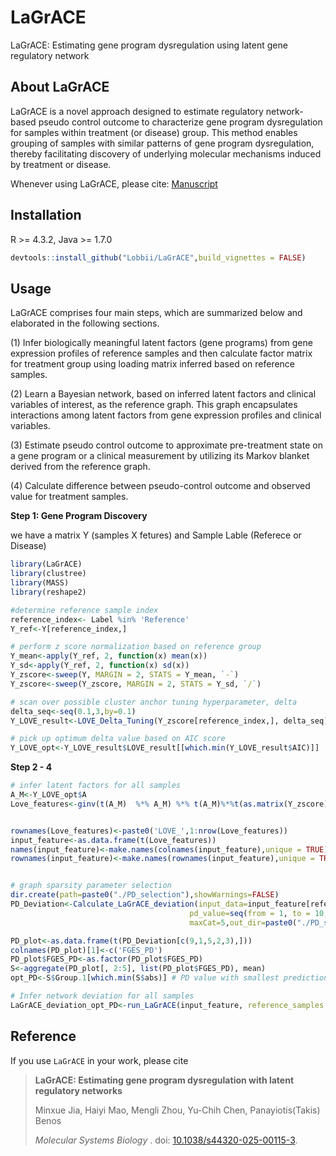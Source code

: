 # LaGrACE
LaGrACE: Estimating gene program dysregulation using latent gene regulatory network



## About LaGrACE
LaGrACE is a novel approach designed to estimate regulatory network-based pseudo control outcome to characterize gene program dysregulation for samples within treatment (or disease) group. This method enables grouping of samples with similar patterns of gene program dysregulation, thereby facilitating discovery of underlying molecular mechanisms induced by treatment or disease.

Whenever using LaGrACE, please cite: [Manuscript](https://www.biorxiv.org/content/10.1101/2024.04.29.591756v1) 



## Installation
R >= 4.3.2, Java >= 1.7.0

```r
devtools::install_github("Lobbii/LaGrACE",build_vignettes = FALSE)
```

## Usage

LaGrACE comprises four main steps, which are summarized below and elaborated in the following sections.

(1)	Infer biologically meaningful latent factors (gene programs) from gene expression profiles of reference samples and then calculate factor matrix for treatment group using loading matrix inferred based on reference samples.

(2)	Learn a Bayesian network, based on inferred latent factors and clinical variables of interest, as the reference graph.  This graph encapsulates interactions among latent factors from gene expression profiles and clinical variables.

(3)	Estimate pseudo control outcome to approximate pre-treatment state on a gene program or a clinical measurement by utilizing its Markov blanket derived from the reference graph.

(4)	Calculate difference between pseudo-control outcome and observed value for treatment samples.


**Step 1: Gene Program Discovery**

we have a matrix Y (samples X fetures) and Sample Lable (Referece or Disease)
```r
library(LaGrACE)
library(clustree)
library(MASS)
library(reshape2)

#determine reference sample index
reference_index<- Label %in% 'Reference'  
Y_ref<-Y[reference_index,]

# perform z score normalization based on reference group
Y_mean<-apply(Y_ref, 2, function(x) mean(x))
Y_sd<-apply(Y_ref, 2, function(x) sd(x))
Y_zscore<-sweep(Y, MARGIN = 2, STATS = Y_mean, `-`)
Y_zscore<-sweep(Y_zscore, MARGIN = 2, STATS = Y_sd, `/`)

# scan over possible cluster anchor tuning hyperparameter, delta 
delta_seq<-seq(0.1,3,by=0.1) 
Y_LOVE_result<-LOVE_Delta_Tuning(Y_zscore[reference_index,], delta_seq) 

# pick up optimum delta value based on AIC score
Y_LOVE_opt<-Y_LOVE_result$LOVE_result[[which.min(Y_LOVE_result$AIC)]] 
```

**Step 2 - 4**
```r
# infer latent factors for all samples
A_M<-Y_LOVE_opt$A
Love_features<-ginv(t(A_M)  %*% A_M) %*% t(A_M)%*%t(as.matrix(Y_zscore)) 


rownames(Love_features)<-paste0('LOVE_',1:nrow(Love_features))
input_feature<-as.data.frame(t(Love_features))
names(input_feature)<-make.names(colnames(input_feature),unique = TRUE)
rownames(input_feature)<-make.names(rownames(input_feature),unique = TRUE)


# graph sparsity parameter selection 
dir.create(path=paste0("./PD_selection"),showWarnings=FALSE)
PD_Deviation<-Calculate_LaGrACE_deviation(input_data=input_feature[reference_index,],
                                        pd_value=seq(from = 1, to = 10, by=0.5), 
                                        maxCat=5,out_dir=paste0("./PD_selection"))

PD_plot<-as.data.frame(t(PD_Deviation[c(9,1,5,2,3),]))
colnames(PD_plot)[1]<-c('FGES_PD')
PD_plot$FGES_PD<-as.factor(PD_plot$FGES_PD)
S<-aggregate(PD_plot[, 2:5], list(PD_plot$FGES_PD), mean)
opt_PD<-S$Group.1[which.min(S$abs)] # PD value with smallest prediction error

# Infer network deviation for all samples
LaGrACE_deviation_opt_PD<-run_LaGrACE(input_feature, reference_samples = reference_index, fges_pd = opt_PD, out_dir="./Testing") 
```

## Reference
If you use `LaGrACE` in your work, please cite

> **LaGrACE: Estimating gene program dysregulation with latent regulatory networks**
>
> Minxue Jia, Haiyi Mao, Mengli Zhou, Yu-Chih Chen, Panayiotis(Takis) Benos
>
> _Molecular Systems Biology_ . doi: [10.1038/s44320-025-00115-3](https://doi.org/10.1038/s44320-025-00115-3).


